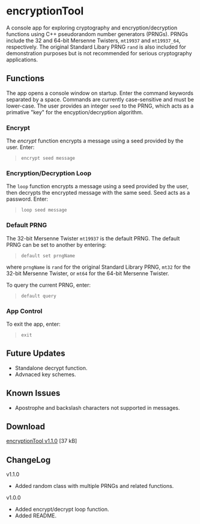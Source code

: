 # encryptionTool

A console app for exploring cryptography and encryption/decryption functions using C++ pseudorandom number generators (PRNGs). PRNGs include the 32 and 64-bit Mersenne Twisters, `mt19937` and `mt19937_64`, respectively. The original Standard Libary PRNG `rand` is also included for demonstration purposes but is not recommended for serious cryptography applications.

## Functions
The app opens a console window on startup. Enter the command keywords separated by a space. Commands are currently case-sensitive and must be lower-case. The user provides an integer `seed` to the PRNG, which acts as a primative "key" for the encyption/decryption algorithm.

### Encrypt
The *encrypt* function encrypts a message using a seed provided by the user. Enter:

> `encrypt seed message`

### Encryption/Decryption Loop
The `loop` function encrypts a message using a seed provided by the user, then decrypts the encrypted message with the same seed. Seed acts as a password. Enter:

> `loop seed message`

### Default PRNG 
The 32-bit Mersenne Twister `mt19937` is the default PRNG. The default PRNG can be set to another by entering:
>`default set prngName`

where `prngName` is `rand` for the original Standard Library PRNG, `mt32` for the 32-bit Mersenne Twister, or `mt64` for the 64-bit Mersenne Twister.

To query the current PRNG, enter:
>`default query`

### App Control
To exit the app, enter:
> `exit`

## Future Updates
- Standalone decrypt function.
- Advnaced key schemes.

## Known Issues
- Apostrophe and backslash characters not supported in messages.

## Download
[encryptionTool v1.1.0](https://github.com/JohnWSweeney/encryptionTool/releases/download/v1.1.0/encryptionTool_v1_1_0.exe) [37 kB]

## ChangeLog
v1.1.0
- Added random class with multiple PRNGs and related functions.

v1.0.0
- Added encrypt/decrypt loop function.
- Added README.
